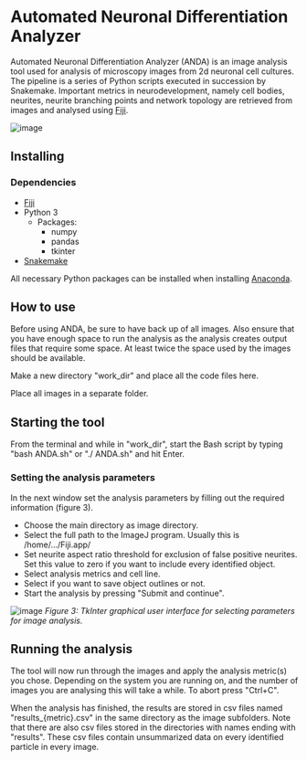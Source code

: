 # Automated Neuronal Differentiation Analyzer

Automated Neuronal Differentiation Analyzer (ANDA) is an image analysis tool used for analysis of microscopy images from 2d neuronal cell cultures. The pipeline is a series of Python scripts executed in succession by Snakemake. Important metrics in neurodevelopment, namely cell bodies, neurites, neurite branching points and network topology are retrieved from images and analysed using [Fiji](https://imagej.net/Fiji/Downloads).

![image](https://github.com/hallvaaw/NeuroX/blob/master//front_page_pics/header_png.png "ANDA")

## Installing

### Dependencies
* [Fiji](https://imagej.net/Fiji/Downloads)
* Python 3
  - Packages:
    - numpy
    - pandas
    - tkinter
* [Snakemake](https://snakemake.readthedocs.io/en/stable/)

All necessary Python packages can be installed when installing [Anaconda](https://www.anaconda.com/products/individual).




## How to use

Before using ANDA, be sure to have back up of all images. Also ensure that you have enough space to run the analysis as the analysis creates output files that require some space. At least twice the space used by the images should be available.

Make a new directory "work_dir" and place all the code files here.


Place all images in a separate folder.

## Starting the tool

From the terminal and while in "work_dir", start the Bash script by typing "bash ANDA.sh" or "./ ANDA.sh" and hit Enter.


### Setting the analysis parameters

In the next window set the analysis parameters by filling out the required information (figure 3).
* Choose the main directory as image directory.
* Select the full path to the ImageJ program. Usually this is /home/.../Fiji.app/
* Set neurite aspect ratio threshold for exclusion of false positive neurites. Set this value to zero if you want to include every identified object.
* Select analysis metrics and cell line.
* Select if you want to save object outlines or not.
* Start the analysis by pressing "Submit and continue".

![image](https://github.com/hallvaaw/NeuroX/blob/master//front_page_pics/main_gui.jpg "Graphical user interface")
*Figure 3: TkInter graphical user interface for selecting parameters for image analysis.*
## Running the analysis

The tool will now run through the images and apply the analysis metric(s) you chose. Depending on the system you are running on, and the number of images you are analysing this will take a while. To abort press "Ctrl+C".

When the analysis has finished, the results are stored in csv files named "results_{metric}.csv" in the same directory as the image subfolders.
Note that there are also csv files stored in the directories with names ending with "results". These csv files contain unsummarized data on every identified particle in every image.
